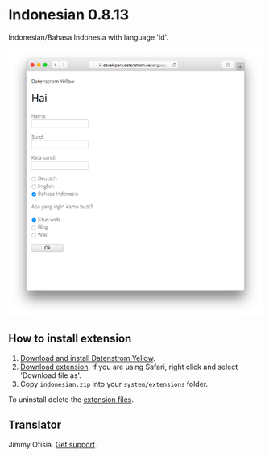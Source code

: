 Indonesian 0.8.13
================
Indonesian/Bahasa Indonesia with language 'id'.

<p align="center"><img src="indonesian-screenshot.png?raw=true" alt="Screenshot"></p>

## How to install extension

1. [Download and install Datenstrom Yellow](https://github.com/datenstrom/yellow/).
2. [Download extension](https://github.com/datenstrom/yellow-extensions/raw/master/zip/indonesian.zip). If you are using Safari, right click and select 'Download file as'.
3. Copy `indonesian.zip` into your `system/extensions` folder.

To uninstall delete the [extension files](extension.ini).

## Translator

Jimmy Ofisia. [Get support](https://extensions.datenstrom.se/help/).
